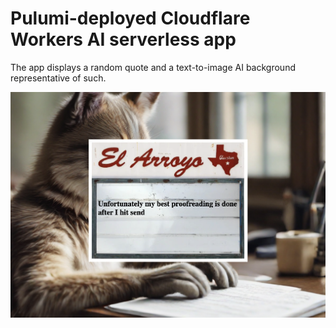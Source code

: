 # Pulumi-deployed Cloudflare Workers AI serverless app

The app displays a random quote and a text-to-image AI background representative of such.

![Screenshot](./docs/images/hero.png)

